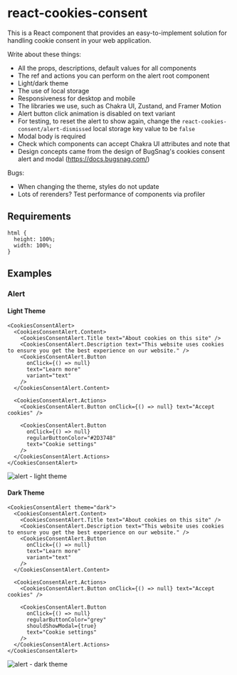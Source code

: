 # react-cookies-consent

This is a React component that provides an easy-to-implement solution for handling cookie consent in your web application.

Write about these things:

- All the props, descriptions, default values for all components
- The ref and actions you can perform on the alert root component
- Light/dark theme
- The use of local storage
- Responsiveness for desktop and mobile
- The libraries we use, such as Chakra UI, Zustand, and Framer Motion
- Alert button click animation is disabled on text variant
- For testing, to reset the alert to show again, change the `react-cookies-consent/alert-dismissed` local storage key value to be `false`
- Modal body is required
- Check which components can accept Chakra UI attributes and note that
- Design concepts came from the design of BugSnag's cookies consent alert and
  modal (https://docs.bugsnag.com/)

Bugs:

- When changing the theme, styles do not update
- Lots of rerenders? Test performance of components via profiler

## Requirements

```
html {
  height: 100%;
  width: 100%;
}
```

## Examples

### Alert

#### Light Theme

```tsx
<CookiesConsentAlert>
  <CookiesConsentAlert.Content>
    <CookiesConsentAlert.Title text="About cookies on this site" />
    <CookiesConsentAlert.Description text="This website uses cookies to ensure you get the best experience on our website." />
    <CookiesConsentAlert.Button
      onClick={() => null}
      text="Learn more"
      variant="text"
    />
  </CookiesConsentAlert.Content>

  <CookiesConsentAlert.Actions>
    <CookiesConsentAlert.Button onClick={() => null} text="Accept cookies" />

    <CookiesConsentAlert.Button
      onClick={() => null}
      regularButtonColor="#2D3748"
      text="Cookie settings"
    />
  </CookiesConsentAlert.Actions>
</CookiesConsentAlert>
```

![alert - light theme](https://github.com/caish-cloud-llc/react-cookies-consent/assets/77754475/e189964f-1774-4d28-ba39-a47cb8461163)

#### Dark Theme

```tsx
<CookiesConsentAlert theme="dark">
  <CookiesConsentAlert.Content>
    <CookiesConsentAlert.Title text="About cookies on this site" />
    <CookiesConsentAlert.Description text="This website uses cookies to ensure you get the best experience on our website." />
    <CookiesConsentAlert.Button
      onClick={() => null}
      text="Learn more"
      variant="text"
    />
  </CookiesConsentAlert.Content>

  <CookiesConsentAlert.Actions>
    <CookiesConsentAlert.Button onClick={() => null} text="Accept cookies" />

    <CookiesConsentAlert.Button
      onClick={() => null}
      regularButtonColor="grey"
      shouldShowModal={true}
      text="Cookie settings"
    />
  </CookiesConsentAlert.Actions>
</CookiesConsentAlert>
```

![alert - dark theme](https://github.com/caish-cloud-llc/react-cookies-consent/assets/77754475/8b10b141-e8b3-4893-9681-104fe44a19d7)
